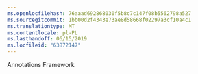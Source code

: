 ```yaml
---
ms.openlocfilehash: 76aaad692868030f5b8c7c147f08b5562798a527
ms.sourcegitcommit: 1bb00d2f4343e73ae8d58668f02297a3cf10a4c1
ms.translationtype: MT
ms.contentlocale: pl-PL
ms.lasthandoff: 06/15/2019
ms.locfileid: "63872147"
---
```

Annotations Framework
